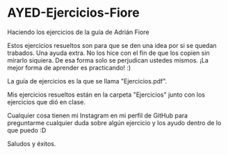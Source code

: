 # AYED-Ejercicios-Fiore
Haciendo los ejercicios de la guía de Adrián Fiore

Estos ejercicios resueltos son para que se den una idea por si se quedan trabados. Una ayuda extra. No los hice con el fin de que los copien sin mirarlo siquiera. De esa forma solo se perjudican ustedes mismos. ¡La mejor forma de aprender es practicando! :)

La guía de ejercicios es la que se llama "Ejercicios.pdf".

Mis ejercicios resueltos están en la carpeta "Ejercicios" junto con los ejercicios que dió en clase.

Cualquier cosa tienen mi Instagram en mi perfil de GitHub para preguntarme cualquier duda sobre algún ejercicio y los ayudo dentro de lo que puedo :D

Saludos y éxitos.
